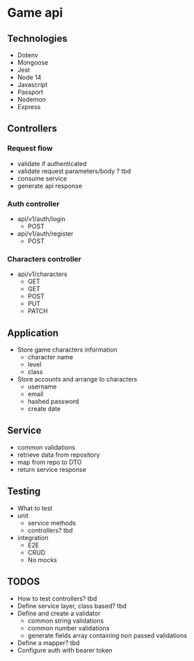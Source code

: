 # Game api

## Technologies

- Dotenv
- Mongoose
- Jest
- Node 14
- Javascript
- Passport
- Nodemon
- Express

## Controllers

### Request flow

- validate if authenticated
- validate request parameters/body ? tbd
- consume service
- generate api response

### Auth controller

- api/v1/auth/login
  - POST
- api/v1/auth/register
  - POST

### Characters controller

- api/v1/characters
  - GET
  - GET
  - POST
  - PUT
  - PATCH

## Application

- Store game characters information
  - character name
  - level
  - class
- Store accounts and arrange to characters
  - username
  - email
  - hashed password
  - create date

## Service

- common validations
- retrieve data from repository
- map from repo to DTO
- return service response

## Testing

- What to test
- unit
  - service methods
  - controllers? tbd
- integration
  - E2E
  - CRUD
  - No mocks

## TODOS

- How to test controllers? tbd
- Define service layer, class based? tbd
- Define and create a validator
  - common string validations
  - common number validations
  - generate fields array containing non passed validations
- Define a mapper? tbd
- Configure auth with bearer token
